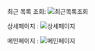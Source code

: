 최근 목록 조회: ![최근목록조회](https://ifh.cc/g/fAFqTO.jpg)

상세페이지 : ![상세페이지](https://ifh.cc/g/5DAItw.png)

메인페이지 : ![메인페이지](https://ifh.cc/g/G4u5mD.png)
